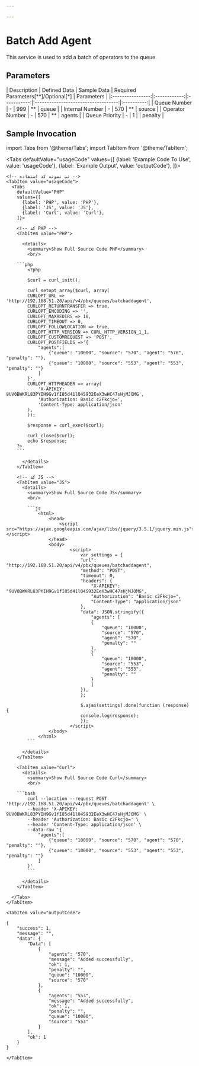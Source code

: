 ```yaml
---

---
```

# Batch Add Agent

This service is used to add a batch of operators to the queue.

## Parameters

<div class="custom-table">
|    Description   | Defined Data | Sample Data | Required Parameters[**]/Optional[*] | Parameters |
|:----------------:|:------------:|:-----------:|:-----------------------------------:|:----------:|
|    Queue Number  |      -       |     999     |                **                   |   queue    |
|   Internal Number |      -       |     570     |                **                   |   source   |
|   Operator Number |      -       |     570     |                **                   |   agents   |
|   Queue Priority  |      -       |      1      |                                    |  penalty   |
</div>



## Sample Invocation

import Tabs from '@theme/Tabs';
import TabItem from '@theme/TabItem';

  <Tabs
    defaultValue="usageCode"
    values={[
     {label: 'Example Code To Use', value: 'usageCode'},
     {label: 'Example Output', value: 'outputCode'},
    ]}>

    <!-- تب نمونه کد استفاده -->
    <TabItem value="usageCode">
      <Tabs
        defaultValue="PHP"
        values={[
          {label: 'PHP', value: 'PHP'},
          {label: 'JS', value: 'JS'},
          {label: 'Curl', value: 'Curl'},
        ]}>

        <!-- کد PHP -->
        <TabItem value="PHP">
      
          <details>
            <summary>Show Full Source Code PHP</summary>
            <br/>

		```php
			<?php

			$curl = curl_init();

			curl_setopt_array($curl, array(
			CURLOPT_URL => 'http://192.168.51.20/api/v4/pbx/queues/batchaddagent',
			CURLOPT_RETURNTRANSFER => true,
			CURLOPT_ENCODING => '',
			CURLOPT_MAXREDIRS => 10,
			CURLOPT_TIMEOUT => 0,
			CURLOPT_FOLLOWLOCATION => true,
			CURLOPT_HTTP_VERSION => CURL_HTTP_VERSION_1_1,
			CURLOPT_CUSTOMREQUEST => 'POST',
			CURLOPT_POSTFIELDS =>'{
				"agents":[
					{"queue": "10000", "source": "570", "agent": "570", "penalty": ""},
					{"queue": "10000", "source": "553", "agent": "553", "penalty": ""}
				]
			}',
			CURLOPT_HTTPHEADER => array(
				'X-APIKEY: 9UV0BWKRL83PYIH9Gv1fI85d41lO4S932EeX3wHC47sHjMJOMG',
				'Authorization: Basic c2Fkcjo=',
				'Content-Type: application/json'
			),
			));

			$response = curl_exec($curl);

			curl_close($curl);
			echo $response;
		?>
		```

          </details>
        </TabItem>

        <!-- کد JS -->
        <TabItem value="JS">
          <details>
            <summary>Show Full Source Code JS</summary>
            <br/>

			```js
				<html>
					<head>
						<script src="https://ajax.googleapis.com/ajax/libs/jquery/3.5.1/jquery.min.js"></script>
					</head>
					<body>
							<script>
								var settings = {
								"url": "http://192.168.51.20/api/v4/pbx/queues/batchaddagent",
								"method": "POST",
								"timeout": 0,
								"headers": {
									"X-APIKEY": "9UV0BWKRL83PYIH9Gv1fI85d41lO4S932EeX3wHC47sHjMJOMG",
									"Authorization": "Basic c2Fkcjo=",
									"Content-Type": "application/json"
								},
								"data": JSON.stringify({
									"agents": [
									{
										"queue": "10000",
										"source": "570",
										"agent": "570",
										"penalty": ""
									},
									{
										"queue": "10000",
										"source": "553",
										"agent": "553",
										"penalty": ""
									}
									]
								}),
								};

								$.ajax(settings).done(function (response) {
								console.log(response);
								});
							</script>
					</body>
				</html>
			```

          </details>
        </TabItem>

        <TabItem value="Curl">
          <details>
            <summary>Show Full Source Code Curl</summary>
            <br/>

		```bash
			curl --location --request POST 'http://192.168.51.20/api/v4/pbx/queues/batchaddagent' \
			--header 'X-APIKEY: 9UV0BWKRL83PYIH9Gv1fI85d41lO4S932EeX3wHC47sHjMJOMG' \
			--header 'Authorization: Basic c2Fkcjo=' \
			--header 'Content-Type: application/json' \
			--data-raw '{
				"agents":[
					{"queue": "10000", "source": "570", "agent": "570", "penalty": ""},
					{"queue": "10000", "source": "553", "agent": "553", "penalty": ""}
				]
			}'
			```

          </details>
        </TabItem>

      </Tabs>
    </TabItem>

    <TabItem value="outputCode">

```shell
{
    "success": 1,
    "message": "",
    "data": {
        "Data": [
            {
                "agents": "570",
                "message": "Added successfully",
                "ok": 1,
                "penalty": "",
                "queue": "10000",
                "source": "570"
            },
            {
                "agents": "553",
                "message": "Added successfully",
                "ok": 1,
                "penalty": "",
                "queue": "10000",
                "source": "553"
            }
        ],
        "ok": 1
    }
}
```
    </TabItem>

  </Tabs>
